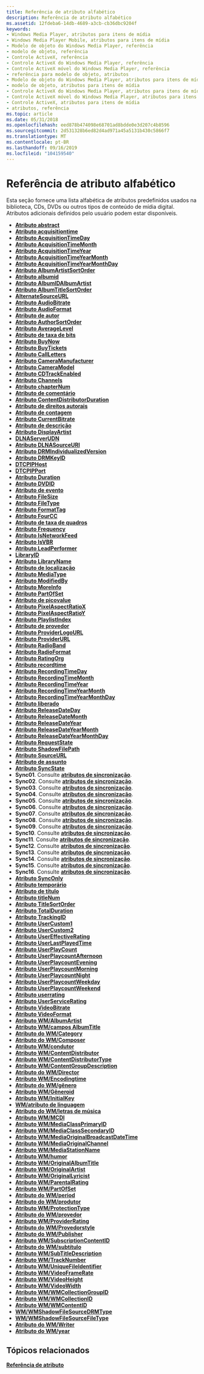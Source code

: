 ```yaml
---
title: Referência de atributo alfabético
description: Referência de atributo alfabético
ms.assetid: 12fdeba6-14db-4689-a3cb-cb36dbc9204f
keywords:
- Windows Media Player, atributos para itens de mídia
- Windows Media Player Mobile, atributos para itens de mídia
- Modelo de objeto do Windows Media Player, referência
- modelo de objeto, referência
- Controle ActiveX, referência
- Controle ActiveX do Windows Media Player, referência
- Controle ActiveX móvel do Windows Media Player, referência
- referência para modelo de objeto, atributos
- Modelo de objeto do Windows Media Player, atributos para itens de mídia
- modelo de objeto, atributos para itens de mídia
- Controle ActiveX do Windows Media Player, atributos para itens de mídia
- Controle ActiveX móvel do Windows Media Player, atributos para itens de mídia
- Controle ActiveX, atributos para itens de mídia
- atributos, referência
ms.topic: article
ms.date: 05/31/2018
ms.openlocfilehash: eed878b474098e68701ad8bdde0e3d207c4b8596
ms.sourcegitcommit: 2d531328b6ed82d4ad971a45a5131b430c5866f7
ms.translationtype: MT
ms.contentlocale: pt-BR
ms.lasthandoff: 09/16/2019
ms.locfileid: "104159540"
---
```

# <a name="alphabetical-attribute-reference"></a>Referência de atributo alfabético

Esta seção fornece uma lista alfabética de atributos predefinidos usados na biblioteca, CDs, DVDs ou outros tipos de conteúdo de mídia digital. Atributos adicionais definidos pelo usuário podem estar disponíveis.

-   [**Atributo abstract**](abstract-attribute.md)
-   [**Atributo acquisitiontime**](acquisitiontime-attribute.md)
-   [**Atributo AcquisitionTimeDay**](acquisitiontimeday-attribute.md)
-   [**Atributo AcquisitionTimeMonth**](acquisitiontimemonth-attribute.md)
-   [**Atributo AcquisitionTimeYear**](acquisitiontimeyear-attribute.md)
-   [**Atributo AcquisitionTimeYearMonth**](acquisitiontimeyearmonth-attribute.md)
-   [**Atributo AcquisitionTimeYearMonthDay**](acquisitiontimeyearmonthday-attribute.md)
-   [**Atributo AlbumArtistSortOrder**](albumartistsortorder-attribute.md)
-   [**Atributo albumid**](albumid-attribute.md)
-   [**Atributo AlbumIDAlbumArtist**](albumidalbumartist-attribute.md)
-   [**Atributo AlbumTitleSortOrder**](albumtitlesortorder-attribute.md)
-   [**AlternateSourceURL**](alternatesourceurl-attribute.md)
-   [**Atributo AudioBitrate**](audiobitrate-attribute.md)
-   [**Atributo AudioFormat**](audioformat-attribute.md)
-   [**Atributo de autor**](author-attribute.md)
-   [**Atributo AuthorSortOrder**](authorsortorder-attribute.md)
-   [**Atributo AverageLevel**](averagelevel-attribute.md)
-   [**Atributo de taxa de bits**](bitrate-attribute.md)
-   [**Atributo BuyNow**](buynow-attribute.md)
-   [**Atributo BuyTickets**](buytickets-attribute.md)
-   [**Atributo CallLetters**](callletters-attribute.md)
-   [**Atributo CameraManufacturer**](cameramanufacturer-attribute.md)
-   [**Atributo CameraModel**](cameramodel-attribute.md)
-   [**Atributo CDTrackEnabled**](cdtrackenabled-attribute.md)
-   [**Atributo Channels**](channels-attribute.md)
-   [**Atributo chapterNum**](chapternum-attribute.md)
-   [**Atributo de comentário**](comment-attribute.md)
-   [**Atributo ContentDistributorDuration**](contentdistributorduration-attribute.md)
-   [**Atributo de direitos autorais**](copyright-attribute.md)
-   [**Atributo de contagem**](count-attribute.md)
-   [**Atributo CurrentBitrate**](currentbitrate-attribute.md)
-   [**Atributo de descrição**](description-attribute.md)
-   [**Atributo DisplayArtist**](displayartist-attribute.md)
-   [**DLNAServerUDN**](dlnaserverudn-attribute.md)
-   [**Atributo DLNASourceURI**](dlnasourceuri-attribute.md)
-   [**Atributo DRMIndividualizedVersion**](drmindividualizedversion-attribute.md)
-   [**Atributo DRMKeyID**](drmkeyid-attribute.md)
-   [**DTCPIPHost**](dtcpiphost-attribute.md)
-   [**DTCPIPPort**](dtcpipport-attribute.md)
-   [**Atributo Duration**](duration-attribute.md)
-   [**Atributo DVDID**](dvdid-attribute.md)
-   [**Atributo de evento**](event-attribute.md)
-   [**Atributo FileSize**](filesize-attribute.md)
-   [**Atributo FileType**](filetype-attribute.md)
-   [**Atributo FormatTag**](formattag-attribute.md)
-   [**Atributo FourCC**](fourcc-attribute.md)
-   [**Atributo de taxa de quadros**](framerate-attribute.md)
-   [**Atributo Frequency**](frequency-attribute.md)
-   [**Atributo IsNetworkFeed**](isnetworkfeed-attribute.md)
-   [**Atributo IsVBR**](isvbr-attribute.md)
-   [**Atributo LeadPerformer**](leadperformer-attribute.md)
-   [**LibraryID**](libraryid-attribute.md)
-   [**Atributo LibraryName**](libraryname-attribute.md)
-   [**Atributo de localização**](location-attribute.md)
-   [**Atributo MediaType**](mediatype-attribute.md)
-   [**Atributo ModifiedBy**](modifiedby-attribute.md)
-   [**Atributo MoreInfo**](moreinfo-attribute.md)
-   [**Atributo PartOfSet**](partofset-attribute.md)
-   [**Atributo de picovalue**](peakvalue-attribute.md)
-   [**Atributo PixelAspectRatioX**](pixelaspectratiox.md)
-   [**Atributo PixelAspectRatioY**](pixelaspectratioy.md)
-   [**Atributo PlaylistIndex**](playlistindex-attribute.md)
-   [**Atributo de provedor**](provider-attribute.md)
-   [**Atributo ProviderLogoURL**](providerlogourl-attribute.md)
-   [**Atributo ProviderURL**](providerurl-attribute.md)
-   [**Atributo RadioBand**](radioband-attribute.md)
-   [**Atributo RadioFormat**](radioformat-attribute.md)
-   [**Atributo RatingOrg**](ratingorg-attribute.md)
-   [**Atributo recordtime**](recordingtime-attribute.md)
-   [**Atributo RecordingTimeDay**](recordingtimeday-attribute.md)
-   [**Atributo RecordingTimeMonth**](recordingtimemonth-attribute.md)
-   [**Atributo RecordingTimeYear**](recordingtimeyear-attribute.md)
-   [**Atributo RecordingTimeYearMonth**](recordingtimeyearmonth-attribute.md)
-   [**Atributo RecordingTimeYearMonthDay**](recordingtimeyearmonthday-attribute.md)
-   [**Atributo liberado**](releasedate-attribute.md)
-   [**Atributo ReleaseDateDay**](releasedateday-attribute.md)
-   [**Atributo ReleaseDateMonth**](releasedatemonth-attribute.md)
-   [**Atributo ReleaseDateYear**](releasedateyear-attribute.md)
-   [**Atributo ReleaseDateYearMonth**](releasedateyearmonth-attribute.md)
-   [**Atributo ReleaseDateYearMonthDay**](releasedateyearmonthday-attribute.md)
-   [**Atributo RequestState**](requeststate-attribute.md)
-   [**Atributo ShadowFilePath**](shadowfilepath-attribute.md)
-   [**Atributo SourceURL**](sourceurl-attribute.md)
-   [**Atributo de assunto**](subject-attribute.md)
-   [**Atributo SyncState**](syncstate-attribute.md)
-   **Sync01**. Consulte [**atributos de sincronização**](sync-attributes.md).
-   **Sync02**. Consulte [**atributos de sincronização**](sync-attributes.md).
-   **Sync03**. Consulte [**atributos de sincronização**](sync-attributes.md).
-   **Sync04**. Consulte [**atributos de sincronização**](sync-attributes.md).
-   **Sync05**. Consulte [**atributos de sincronização**](sync-attributes.md).
-   **Sync06**. Consulte [**atributos de sincronização**](sync-attributes.md).
-   **Sync07**. Consulte [**atributos de sincronização**](sync-attributes.md).
-   **Sync08**. Consulte [**atributos de sincronização**](sync-attributes.md).
-   **Sync09**. Consulte [**atributos de sincronização**](sync-attributes.md).
-   **Sync10**. Consulte [**atributos de sincronização**](sync-attributes.md).
-   **Sync11**. Consulte [**atributos de sincronização**](sync-attributes.md).
-   **Sync12**. Consulte [**atributos de sincronização**](sync-attributes.md).
-   **Sync13**. Consulte [**atributos de sincronização**](sync-attributes.md).
-   **Sync14**. Consulte [**atributos de sincronização**](sync-attributes.md).
-   **Sync15**. Consulte [**atributos de sincronização**](sync-attributes.md).
-   **Sync16**. Consulte [**atributos de sincronização**](sync-attributes.md).
-   [**Atributo SyncOnly**](synconly-attribute.md)
-   [**Atributo temporário**](temporary-attribute.md)
-   [**Atributo de título**](title-attribute.md)
-   [**Atributo titleNum**](titlenum-attribute.md)
-   [**Atributo TitleSortOrder**](titlesortorder-attribute.md)
-   [**Atributo TotalDuration**](totalduration-attribute.md)
-   [**Atributo TrackingID**](trackingid-attribute.md)
-   [**Atributo UserCustom1**](usercustom1-attribute.md)
-   [**Atributo UserCustom2**](usercustom2-attribute.md)
-   [**Atributo UserEffectiveRating**](usereffectiverating-attribute.md)
-   [**Atributo UserLastPlayedTime**](userlastplayedtime-attribute.md)
-   [**Atributo UserPlayCount**](userplaycount-attribute.md)
-   [**Atributo UserPlaycountAfternoon**](userplaycountafternoon-attribute.md)
-   [**Atributo UserPlaycountEvening**](userplaycountevening-attribute.md)
-   [**Atributo UserPlaycountMorning**](userplaycountmorning-attribute.md)
-   [**Atributo UserPlaycountNight**](userplaycountnight-attribute.md)
-   [**Atributo UserPlaycountWeekday**](userplaycountweekday-attribute.md)
-   [**Atributo UserPlaycountWeekend**](userplaycountweekend-attribute.md)
-   [**Atributo userrating**](userrating-attribute.md)
-   [**Atributo UserServiceRating**](userservicerating-attribute.md)
-   [**Atributo VideoBitrate**](videobitrate-attribute.md)
-   [**Atributo VideoFormat**](videoformat-attribute.md)
-   [**Atributo WM/AlbumArtist**](wm-albumartist-attribute.md)
-   [**Atributo WM/campos AlbumTitle**](wm-albumtitle-attribute.md)
-   [**Atributo do WM/Category**](wm-category-attribute.md)
-   [**Atributo do WM/Composer**](wm-composer-attribute.md)
-   [**Atributo WM/condutor**](wm-conductor-attribute.md)
-   [**Atributo WM/ContentDistributor**](wm-contentdistributor-attribute.md)
-   [**Atributo WM/ContentDistributorType**](wm-contentdistributortype-attribute.md)
-   [**Atributo WM/ContentGroupDescription**](wm-contentgroupdescription-attribute.md)
-   [**Atributo do WM/Director**](wm-director-attribute.md)
-   [**Atributo WM/Encodingtime**](wm-encodingtime-attribute.md)
-   [**Atributo do WM/gênero**](wm-genre-attribute.md)
-   [**Atributo WM/Gêneroid**](wm-genreid-attribute.md)
-   [**Atributo WM/InitialKey**](wm-initialkey-attribute.md)
-   [**WM/atributo de linguagem**](wm-language-attribute.md)
-   [**Atributo do WM/letras de música**](wm-lyrics-attribute.md)
-   [**Atributo WM/MCDI**](wm-mcdi-attribute.md)
-   [**Atributo WM/MediaClassPrimaryID**](wm-mediaclassprimaryid-attribute.md)
-   [**Atributo WM/MediaClassSecondaryID**](wm-mediaclasssecondaryid-attribute.md)
-   [**Atributo WM/MediaOriginalBroadcastDateTime**](wm-mediaoriginalbroadcastdatetime-attribute.md)
-   [**Atributo WM/MediaOriginalChannel**](wm-mediaoriginalchannel-attribute.md)
-   [**Atributo WM/MediaStationName**](wm-mediastationname-attribute.md)
-   [**Atributo WM/humor**](wm-mood-attribute.md)
-   [**Atributo WM/OriginalAlbumTitle**](wm-originalalbumtitle-attribute.md)
-   [**Atributo WM/OriginalArtist**](wm-originalartist-attribute.md)
-   [**Atributo WM/OriginalLyricist**](wm-originallyricist-attribute.md)
-   [**Atributo WM/ParentalRating**](wm-parentalrating-attribute.md)
-   [**Atributo WM/PartOfSet**](wm-partofset-attribute.md)
-   [**Atributo do WM/period**](wm-period-attribute.md)
-   [**Atributo do WM/produtor**](wm-producer-attribute.md)
-   [**Atributo WM/ProtectionType**](wm-protectiontype-attribute.md)
-   [**Atributo do WM/provedor**](wm-provider-attribute.md)
-   [**Atributo WM/ProviderRating**](wm-providerrating-attribute.md)
-   [**Atributo do WM/Provedorstyle**](wm-providerstyle-attribute.md)
-   [**Atributo do WM/Publisher**](wm-publisher-attribute.md)
-   [**Atributo WM/SubscriptionContentID**](wm-subscriptioncontentid-attribute.md)
-   [**Atributo do WM/subtítulo**](wm-subtitle-attribute.md)
-   [**Atributo WM/SubTitleDescription**](wm-subtitledescription-attribute.md)
-   [**Atributo WM/TrackNumber**](wm-tracknumber-attribute.md)
-   [**Atributo WM/UniqueFileIdentifier**](wm-uniquefileidentifier-attribute.md)
-   [**Atributo WM/VideoFrameRate**](wm-videoframerate-attribute.md)
-   [**Atributo WM/VideoHeight**](wm-videoheight-attribute.md)
-   [**Atributo WM/VideoWidth**](wm-videowidth-attribute.md)
-   [**Atributo WM/WMCollectionGroupID**](wm-wmcollectiongroupid-attribute.md)
-   [**Atributo WM/WMCollectionID**](wm-wmcollectionid-attribute.md)
-   [**Atributo WM/WMContentID**](wm-wmcontentid-attribute.md)
-   [**WM/WMShadowFileSourceDRMType**](wm-wmshadowfilesourcedrmtype.md)
-   [**WM/WMShadowFileSourceFileType**](wm-wmshadowfilesourcefiletype.md)
-   [**Atributo do WM/Writer**](wm-writer-attribute.md)
-   [**Atributo do WM/year**](wm-year-attribute.md)

## <a name="related-topics"></a>Tópicos relacionados

<dl> <dt>

[**Referência de atributo**](attribute-reference.md)
</dt> </dl>

 

 




